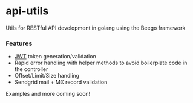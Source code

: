 # api-utils
Utils for RESTful API development in golang using the Beego framework

### Features
* [JWT](https://jwt.io) token generation/validation
* Rapid error handling with helper methods to avoid boilerplate code in the controller
* Offset/Limit/Size handling
* Sendgrid mail + MX record validation

Examples and more coming soon!

